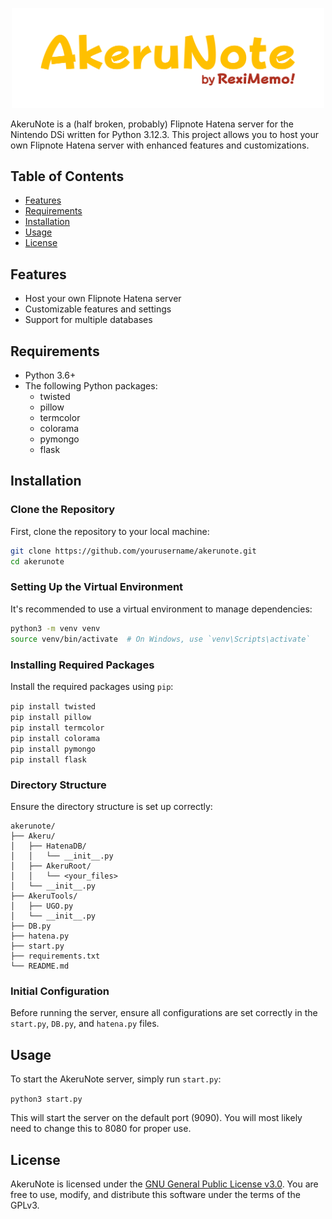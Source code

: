 <p align="center">
    <img width="500" heigth="160" src="logo.png">
    </p>
</p>

AkeruNote is a (half broken, probably) Flipnote Hatena server for the Nintendo DSi written for Python 3.12.3. This project allows you to host your own Flipnote Hatena server with enhanced features and customizations.

## Table of Contents

- [Features](#features)
- [Requirements](#requirements)
- [Installation](#installation)
- [Usage](#usage)
- [License](#license)

## Features

- Host your own Flipnote Hatena server
- Customizable features and settings
- Support for multiple databases

## Requirements

- Python 3.6+
- The following Python packages:
  - twisted
  - pillow
  - termcolor
  - colorama
  - pymongo
  - flask

## Installation

### Clone the Repository

First, clone the repository to your local machine:

```sh
git clone https://github.com/yourusername/akerunote.git
cd akerunote
```

### Setting Up the Virtual Environment

It's recommended to use a virtual environment to manage dependencies:

```sh
python3 -m venv venv
source venv/bin/activate  # On Windows, use `venv\Scripts\activate`
```

### Installing Required Packages

Install the required packages using `pip`:

```pip install twisted```<br>
```pip install pillow```<br>
```pip install termcolor```<br>
```pip install colorama```<br>
```pip install pymongo```<br>
```pip install flask```<br>


### Directory Structure

Ensure the directory structure is set up correctly:

```
akerunote/
├── Akeru/
│   ├── HatenaDB/
│   │   └── __init__.py
│   ├── AkeruRoot/
│   │   └── <your_files>
│   └── __init__.py
├── AkeruTools/
│   ├── UGO.py
│   └── __init__.py
├── DB.py
├── hatena.py
├── start.py
├── requirements.txt
└── README.md
```

### Initial Configuration

Before running the server, ensure all configurations are set correctly in the `start.py`, `DB.py`, and `hatena.py` files.

## Usage

To start the AkeruNote server, simply run `start.py`:

```python3 start.py```

This will start the server on the default port (9090). You will most likely need to change this to 8080 for proper use.

## License

AkeruNote is licensed under the [GNU General Public License v3.0](https://www.gnu.org/licenses/gpl-3.0.html). You are free to use, modify, and distribute this software under the terms of the GPLv3.

